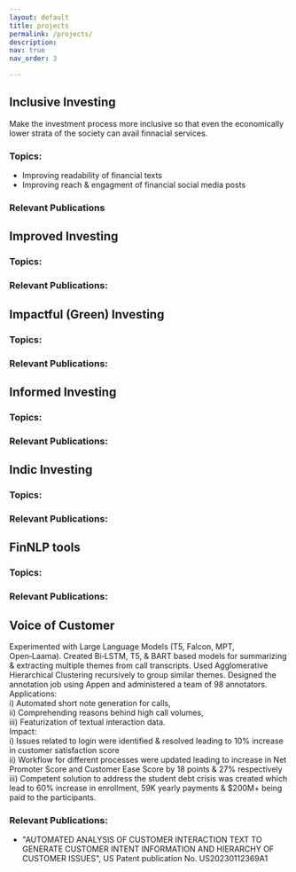 ```yaml
---
layout: default
title: projects
permalink: /projects/
description: 
nav: true
nav_order: 3

---
```


## Inclusive Investing
Make the investment process more inclusive so that even the economically lower strata of the society can avail finnacial services. <br>
### Topics: 
- Improving readability of financial texts <br> 
- Improving reach & engagment of financial social media posts
### Relevant Publications



## Improved Investing
### Topics:
### Relevant Publications: 


## Impactful (Green) Investing
### Topics:
### Relevant Publications: 


## Informed Investing
### Topics:
### Relevant Publications: 


## Indic Investing
### Topics:
### Relevant Publications: 


## FinNLP tools
### Topics:
### Relevant Publications: 


## Voice of Customer
Experimented with Large Language Models (T5, Falcon, MPT, Open‑Laama). Created Bi‑LSTM, T5, & BART based models for summarizing &
extracting multiple themes from call transcripts. Used Agglomerative Hierarchical Clustering recursively to group similar themes. Designed
the annotation job using Appen and administered a team of 98 annotators. <br>
Applications: <br>
i) Automated short note generation for calls, <br>
ii) Comprehending reasons behind high call volumes, <br>
iii) Featurization of textual interaction data. <br>
Impact: <br>
i) Issues related to login were identified & resolved leading to 10% increase in customer satisfaction score <br>
ii) Workflow for different processes were updated leading to increase in Net Promoter Score and Customer Ease Score by 18 points & 27% respectively <br>
iii) Competent solution to address the student debt crisis was created which lead to 60% increase in enrollment, 59K yearly payments & $200M+ being paid to the participants. <br>
### Relevant Publications: 
- "AUTOMATED ANALYSIS OF CUSTOMER INTERACTION TEXT TO GENERATE CUSTOMER INTENT INFORMATION AND HIERARCHY OF CUSTOMER ISSUES", US Patent publication No. US20230112369A1 
